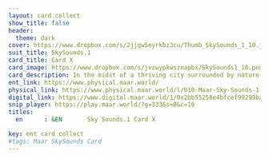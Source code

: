 ```yaml
---
layout: card.collect
show_title: false
header:
  theme: dark
cover: https://www.dropbox.com/s/2jjqw5eyrkbz3cu/Thumb_SkySounds_1_10.jpg?raw=1
suit_title: SkySounds.1
card_title: Card X
card_image: https://www.dropbox.com/s/jvzwypkwsznapbx/SkySounds1_10.png?raw=1
card_description: In the midst of a thriving city surrounded by nature, a healthy soundscape is essential in preventing polarization and fostering a sense of unity and community. The power of sound and its ability to shape the way we perceive and interact with our surroundings is acknowledged. Living in harmony with the natural soundscapes is a way of life and music is created that reflects the beauty and diversity of the surroundings. Sound is understood to be capable of bringing people together and fostering a sense of community. At the same time, it is also acknowledged that sound can be used to divide and create conflict. Efforts are made to create a healthy soundscape, one that is diverse, inclusive, and respectful of different perspectives. By preserving a healthy soundscape, a more harmonious and united community is created, one that is less prone to polarization and division.
ent_link: https://www.physical.maar.world/
physical_link: https://www.physical.maar.world/l/010-Maar-Sky-Sounds-1-Card-X
digital_link: https://www.digital.maar.world/1/0x2bb55258e4bfcef99299baec1188b80a75fa2d48/10
snip_player: https://play.maar.world/?g=333&s=0&c=10
titles:
  en      : &EN       Sky Sounds.1 Card X

key: ent card collect
#tags: Maar SkySounds Card
---
```

